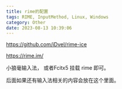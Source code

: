 ```yaml
---
title: rime的配置
tags: RIME, InputMethod, Linux, Windows
category: Other
date: 2023-08-13 10:39:06
---
```


https://github.com/iDvel/rime-ice

https://rime.im/

小狼毫输入法， 或者Fcitx5 挂载 rime 即可。 

后面如果还有输入法相关的内容会放在这个里面。 



